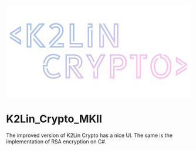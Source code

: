 ![K2Lin Crypto Logo](https://raw.githubusercontent.com/K2Lin-Daniel/K2Lin_Crypto_MKII/main/K2Lin_Crypto/Resources/K2Lin%20Crypto%20Logo.png)
# K2Lin_Crypto_MKII
The improved version of K2Lin Crypto has a nice UI. The same is the implementation of RSA encryption on C#.
